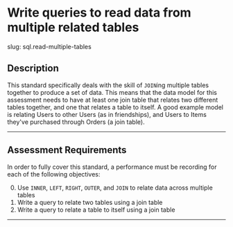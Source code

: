 
# Write queries to read data from multiple related tables

slug: sql.read-multiple-tables

## Description
This standard specifically deals with the skill of `JOIN`ing multiple tables together to produce a set of data.
This means that the data model for this assessment needs to have at least one join table that relates two different tables together, and one that relates a table to itself. A good example model is relating Users to other Users (as in friendships), and Users to Items they've purchased through Orders (a join table).

---
## Assessment Requirements
In order to fully cover this standard, a performance must be recording for each of the following objectives:

0. Use `INNER`, `LEFT`, `RIGHT`, `OUTER`, and `JOIN` to relate data across multiple tables
1. Write a query to relate two tables using a join table
2. Write a query to relate a table to itself using a join table


---
